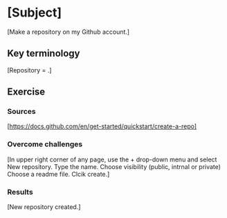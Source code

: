 # [Subject]
[Make a repository on my Github account.]

## Key terminology
[Repository = .]

## Exercise
### Sources
[https://docs.github.com/en/get-started/quickstart/create-a-repo]

### Overcome challenges
[In upper right corner of any page, use the + drop-down menu and select New repository.
Type the name.
Choose visibility (public, intrnal or private)
Choose a readme file.
Clcik create.]

### Results
[New repository created.]
